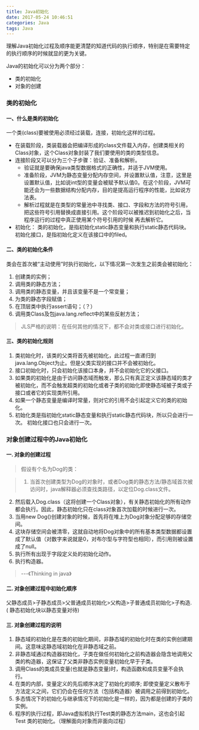 ```yaml
---
title: Java初始化
date: 2017-05-24 10:46:51
categories: Java
tags: Java
---
```

理解Java初始化过程及顺序能更清楚的知道代码的执行顺序，特别是在需要特定的执行顺序的时候就显的更为关键。
<!--more-->
Java的初始化可以分为两个部分：

+ 类的初始化
+ 对象的创建

### 类的初始化

#### 一、什么是类的初始化
 一个类(class)要被使用必须经过装载，连接，初始化这样的过程。
 
 + 在装载阶段，类装载器会把编译形成的class文件载入内存，创建类相关的Class对象，这个Class对象封装了我们要使用的类的类型信息。
 + 连接阶段又可以分为三个子步骤：验证、准备和解析。
    - 验证就是要确保java类型数据格式的正确性，并适于JVM使用。
    - 准备阶段，JVM为静态变量分配内存空间，并设置默认值，注意，这里是设置默认值，比如说int型的变量会被赋予默认值0。在这个阶段，JVM可能还会为一些数据结构分配内存，目的是提高运行程序的性能，比如说方法表。
    - 解析过程就是在类型的常量池中寻找类、接口、字段和方法的符号引用，把这些符号引用替换成直接引用。这个阶段可以被推迟到初始化之后，当程序运行的过程中真正使用某个符号引用的时候 再去解析它。
 + 初始化：
 类的初始化，是指初始化static静态变量和执行static静态代码块。
初始化接口，是指初始化定义在该接口中的filed。

#### 二、类的初始化条件
类会在首次被“主动使用”时执行初始化，以下情况第一次发生之前类会被初始化：

1. 创建类的实例；
2. 调用类的静态方法；
3. 调用类的静态变量，并且该变量不是一个常变量；
4. 为类的静态字段赋值；
5. 在顶层类中执行assert语句；（？）
6. 调用类Class及包java.lang.reflect中的某些反射方法；

>JLS严格的说明：在任何其他的情况下，都不会对类或接口进行初始化。

#### 三、类的初始化规则

1. 类初始化时，该类的父类将首先被初始化，此过程一直递归到 java.lang.Object为止。但是父类实现的接口并不会被初始化。
2. 接口初始化时，只会初始化该接口本身，并不会初始化它的父接口。
3. 如果类的初始化是由于访问静态域而触发，那么只有真正定义该静态域的类才被初始化，而不会触发超类的初始化或者子类的初始化即使静态域被子类或子接口或者它的实现类所引用。
4. 如果一个静态变量是编译时常量，则对它的引用不会引起定义它的类的初始化。
5. 初始化类是指初始化static静态变量和执行static静态代码块，所以只会进行一次。
初始化接口也只会进行一次。

### 对象创建过程中的Java初始化

#### 一. 对象的创建过程
 >假设有个名为Dog的类：
 
> 1. 当首次创建类型为Dog的对象时，或者Dog类的静态方法/静态域首次被访问时，java解释器必须查找类路径，以定位Dog.class文件。
2. 然后载入Dog.class（这将创建一个Class对象），有关静态初始化的所有动作都会执行。因此，静态初始化只在class对象首次加载的时候进行一次。
3. 当用new Dog()创建对象的时候，首先将在堆上为Dog对象分配足够的存储空间。
4. 这块存储空间会被清零，这就自动地将Dog对象中的所有基本类型数据都设置成了默认值（对数字来说就是0，对布尔型与字符型也相同），而引用则被设置成了null。
5. 执行所有出现于字段定义处的初始化动作。
6. 执行构造器。
> ---《Thinking in java》

#### 二. 对象创建过程中初始化顺序
父静态成员>子静态成员>父普通成员初始化>父构造>子普通成员初始化>子构造.
( 静态初始化块以静态变量对待)

#### 三. 对象创建过程的说明

1. 静态域的初始化是在类的初始化期间，非静态域的初始化时在类的实例创建期间。这意味这静态域初始化在非静态域之前。
2. 非静态域通过构造器初始化，子类在做任何初始化之前构造器会隐含地调用父类的构造器，这保证了父类非静态实例变量初始化早于子类。
3. 调用Class的类成员变量(也就是静态变量)时，构造函数和成员变量不会执行。
4. 在类的内部，变量定义的先后顺序决定了初始化的顺序;
即使变量定义散布于方法定义之间，它们仍会在任何方法（包括构造器）被调用之前得到初始化。
5. 多态情况下的初始化与继承情况下的初始化是一样的，因为都是创建的子类的实例。
6. 程序的执行过程，即Java虚拟机执行Test类的静态方法main，这也会引起Test 类的初始化。（理解面向对象而非面向过程）